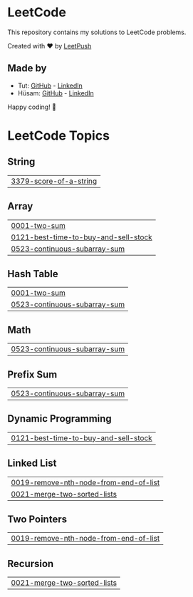 # LeetCode

This repository contains my solutions to LeetCode problems.

Created with :heart: by [LeetPush](https://github.com/husamahmud/LeetPush)

 ## Made by 
 - Tut: [GitHub](https://github.com/TutTrue) - [LinkedIn](https://www.linkedin.com/in/mahmoud-hamdy-8b6825245/)
 - Hüsam: [GitHub](https://github.com/husamahmud) - [LinkedIn](https://www.linkedin.com/in/husamahmud/)

 Happy coding! 🚀
<!---LeetCode Topics Start-->
# LeetCode Topics
## String
|  |
| ------- |
| [3379-score-of-a-string](https://github.com/aBHishekssoni/leetcode-DSA/tree/master/3379-score-of-a-string) |
## Array
|  |
| ------- |
| [0001-two-sum](https://github.com/aBHishekssoni/leetcode-DSA/tree/master/0001-two-sum) |
| [0121-best-time-to-buy-and-sell-stock](https://github.com/aBHishekssoni/leetcode-DSA/tree/master/0121-best-time-to-buy-and-sell-stock) |
| [0523-continuous-subarray-sum](https://github.com/aBHishekssoni/leetcode-DSA/tree/master/0523-continuous-subarray-sum) |
## Hash Table
|  |
| ------- |
| [0001-two-sum](https://github.com/aBHishekssoni/leetcode-DSA/tree/master/0001-two-sum) |
| [0523-continuous-subarray-sum](https://github.com/aBHishekssoni/leetcode-DSA/tree/master/0523-continuous-subarray-sum) |
## Math
|  |
| ------- |
| [0523-continuous-subarray-sum](https://github.com/aBHishekssoni/leetcode-DSA/tree/master/0523-continuous-subarray-sum) |
## Prefix Sum
|  |
| ------- |
| [0523-continuous-subarray-sum](https://github.com/aBHishekssoni/leetcode-DSA/tree/master/0523-continuous-subarray-sum) |
## Dynamic Programming
|  |
| ------- |
| [0121-best-time-to-buy-and-sell-stock](https://github.com/aBHishekssoni/leetcode-DSA/tree/master/0121-best-time-to-buy-and-sell-stock) |
## Linked List
|  |
| ------- |
| [0019-remove-nth-node-from-end-of-list](https://github.com/aBHishekssoni/leetcode-DSA/tree/master/0019-remove-nth-node-from-end-of-list) |
| [0021-merge-two-sorted-lists](https://github.com/aBHishekssoni/leetcode-DSA/tree/master/0021-merge-two-sorted-lists) |
## Two Pointers
|  |
| ------- |
| [0019-remove-nth-node-from-end-of-list](https://github.com/aBHishekssoni/leetcode-DSA/tree/master/0019-remove-nth-node-from-end-of-list) |
## Recursion
|  |
| ------- |
| [0021-merge-two-sorted-lists](https://github.com/aBHishekssoni/leetcode-DSA/tree/master/0021-merge-two-sorted-lists) |
<!---LeetCode Topics End-->